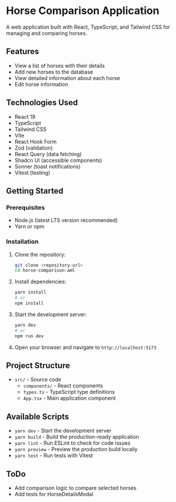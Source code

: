 # Horse Comparison Application

A web application built with React, TypeScript, and Tailwind CSS for managing and comparing horses.

## Features

- View a list of horses with their details
- Add new horses to the database
- View detailed information about each horse
- Edit horse information


## Technologies Used

- React 19
- TypeScript
- Tailwind CSS
- Vite
- React Hook Form
- Zod (validation)
- React Query (data fetching)
- Shadcn UI (accessible components)
- Sonner (toast notifications)
- Vitest (testing)

## Getting Started

### Prerequisites

- Node.js (latest LTS version recommended)
- Yarn or npm

### Installation

1. Clone the repository:
   ```bash
   git clone <repository-url>
   cd horse-comparison-aml
   ```

2. Install dependencies:
   ```bash
   yarn install
   # or
   npm install
   ```

3. Start the development server:
   ```bash
   yarn dev
   # or
   npm run dev
   ```

4. Open your browser and navigate to `http://localhost:5173`

## Project Structure

- `src/` - Source code
  - `components/` - React components
  - `types.ts` - TypeScript type definitions
  - `App.tsx` - Main application component

## Available Scripts

- `yarn dev` - Start the development server
- `yarn build` - Build the production-ready application
- `yarn lint` - Run ESLint to check for code issues
- `yarn preview` - Preview the production build locally
- `yarn test` - Run tests with Vitest


## ToDo

- Add comparison logic to compare selected horses
- Add tests for HorseDetailsModal
